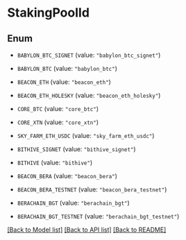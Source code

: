 # StakingPoolId

## Enum


* `BABYLON_BTC_SIGNET` (value: `"babylon_btc_signet"`)

* `BABYLON_BTC` (value: `"babylon_btc"`)

* `BEACON_ETH` (value: `"beacon_eth"`)

* `BEACON_ETH_HOLESKY` (value: `"beacon_eth_holesky"`)

* `CORE_BTC` (value: `"core_btc"`)

* `CORE_XTN` (value: `"core_xtn"`)

* `SKY_FARM_ETH_USDC` (value: `"sky_farm_eth_usdc"`)

* `BITHIVE_SIGNET` (value: `"bithive_signet"`)

* `BITHIVE` (value: `"bithive"`)

* `BEACON_BERA` (value: `"beacon_bera"`)

* `BEACON_BERA_TESTNET` (value: `"beacon_bera_testnet"`)

* `BERACHAIN_BGT` (value: `"berachain_bgt"`)

* `BERACHAIN_BGT_TESTNET` (value: `"berachain_bgt_testnet"`)


[[Back to Model list]](../README.md#documentation-for-models) [[Back to API list]](../README.md#documentation-for-api-endpoints) [[Back to README]](../README.md)



